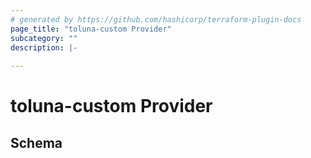 ```yaml
---
# generated by https://github.com/hashicorp/terraform-plugin-docs
page_title: "toluna-custom Provider"
subcategory: ""
description: |-
  
---
```


# toluna-custom Provider





<!-- schema generated by tfplugindocs -->
## Schema
